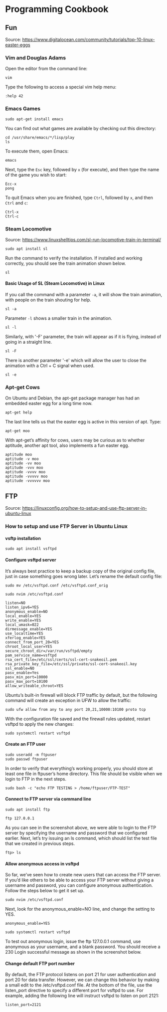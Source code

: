 # Programming Cookbook

## Fun

Source: https://www.digitalocean.com/community/tutorials/top-10-linux-easter-eggs

### Vim and Douglas Adams

Open the editor from the command line:

```
vim
```

Type the following to access a special vim help menu:

```
:help 42
```

### Emacs Games

```
sudo apt-get install emacs
```

You can find out what games are available by checking out this directory:

```
cd /usr/share/emacs/*/lisp/play
ls
```

To execute them, open Emacs:

```
emacs
```

Next, type the `Esc` key, followed by `x` (for execute), and then type the name of the game you wish to start:

```
Ecc-x
pong
```

To quit Emacs when you are finished, type `Ctrl`, followed by `x`, and then `Ctrl` and `c`:

```
Ctrl-x
Ctrl-c
```

### Steam Locomotive

Source: https://www.linuxshelltips.com/sl-run-locomotive-train-in-terminal/

```
sudo apt install sl
```

Run the command to verify the installation. If installed and working correctly, you should see the train animation shown below.

```
sl
```

#### Basic Usage of SL (Steam Locomotive) in Linux

If you call the command with a parameter `-a`, it will show the train animation, with people on the train shouting for help.

```
sl -a
```

Parameter `-l` shows a smaller train in the animation.

```
sl -l
```

Similarly, with '-F' parameter, the train will appear as if it is flying, instead of going in a straight line.

```
sl -F
```

There is another parameter '-e' which will allow the user to close the animation with a Ctrl + C signal when used.

```
sl -e
```

### Apt-get Cows

On Ubuntu and Debian, the apt-get package manager has had an embedded easter egg for a long time now.

```
apt-get help
```

The last line tells us that the easter egg is active in this version of apt. Type:

```
apt-get moo
```

With apt-get’s affinity for cows, users may be curious as to whether aptitude, another apt tool, also implements a fun easter egg.

```
aptitude moo
aptitude -v moo
aptitude -vv moo
aptitude -vvv moo
aptitude -vvvv moo
aptitude -vvvvv moo
aptitude -vvvvvv moo
```

## FTP

Source: https://linuxconfig.org/how-to-setup-and-use-ftp-server-in-ubuntu-linux

### How to setup and use FTP Server in Ubuntu Linux

#### vsftp installation

```
sudo apt install vsftpd
```

#### Configure vsftpd server

It’s always best practice to keep a backup copy of the original config file, just in case something goes wrong later. Let’s rename the default config file:

```
sudo mv /etc/vsftpd.conf /etc/vsftpd.conf_orig
```

```
sudo nvim /etc/vsftpd.conf
```

```
listen=NO
listen_ipv6=YES
anonymous_enable=NO
local_enable=YES
write_enable=YES
local_umask=022
dirmessage_enable=YES
use_localtime=YES
xferlog_enable=YES
connect_from_port_20=YES
chroot_local_user=YES
secure_chroot_dir=/var/run/vsftpd/empty
pam_service_name=vsftpd
rsa_cert_file=/etc/ssl/certs/ssl-cert-snakeoil.pem
rsa_private_key_file=/etc/ssl/private/ssl-cert-snakeoil.key
ssl_enable=NO
pasv_enable=Yes
pasv_min_port=10000
pasv_max_port=10100
allow_writeable_chroot=YES
```

Ubuntu’s built-in firewall will block FTP traffic by default, but the following command will create an exception in UFW to allow the traffic: 

```
sudo ufw allow from any to any port 20,21,10000:10100 proto tcp
```

With the configuration file saved and the firewall rules updated, restart vsftpd to apply the new changes: 

```
sudo systemctl restart vsftpd
```

#### Create an FTP user

```
sudo useradd -m ftpuser
sudo passwd ftpuser
```

In order to verify that everything’s working properly, you should store at least one file in ftpuser’s home directory. This file should be visible when we login to FTP in the next steps.

```
sudo bash -c "echo FTP TESTING > /home/ftpuser/FTP-TEST"
```

#### Connect to FTP server via command line

```
sudo apt install ftp
```

```
ftp 127.0.0.1
```

As you can see in the screenshot above, we were able to login to the FTP server by specifying the username and password that we configured earlier. Next, let’s try issuing an ls command, which should list the test file that we created in previous steps.

```
ftp> ls
```

#### Allow anonymous access in vsftpd

So far, we’ve seen how to create new users that can access the FTP server. If you’d like others to be able to access your FTP server without giving a username and password, you can configure anonymous authentication. Follow the steps below to get it set up.

```
sudo nvim /etc/vsftpd.conf
```

Next, look for the anonymous_enable=NO line, and change the setting to YES.

```
anonymous_enable=YES
```

```
sudo systemctl restart vsftpd
```

To test out anonymous login, issue the ftp 127.0.0.1 command, use anonymous as your username, and a blank password. You should receive a 230 Login successful message as shown in the screenshot below.

#### Change default FTP port number

By default, the FTP protocol listens on port 21 for user authentication and port 20 for data transfer. However, we can change this behavior by making a small edit to the /etc/vsftpd.conf file. At the bottom of the file, use the listen_port directive to specify a different port for vsftpd to use. For example, adding the following line will instruct vsftpd to listen on port 2121:

```
listen_port=2121
```

